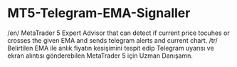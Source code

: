 # MT5-Telegram-EMA-Signaller
/en/ MetaTrader 5 Expert Advisor that can detect if current price tocuhes or crosses the given EMA and sends telegram alerts and current chart.
/tr/ Belirtilen EMA ile anlık fiyatın kesişimini tespit edip Telegram uyarısı ve ekran alıntısı gönderebilen MetaTrader 5 için Uzman Danışamn.
